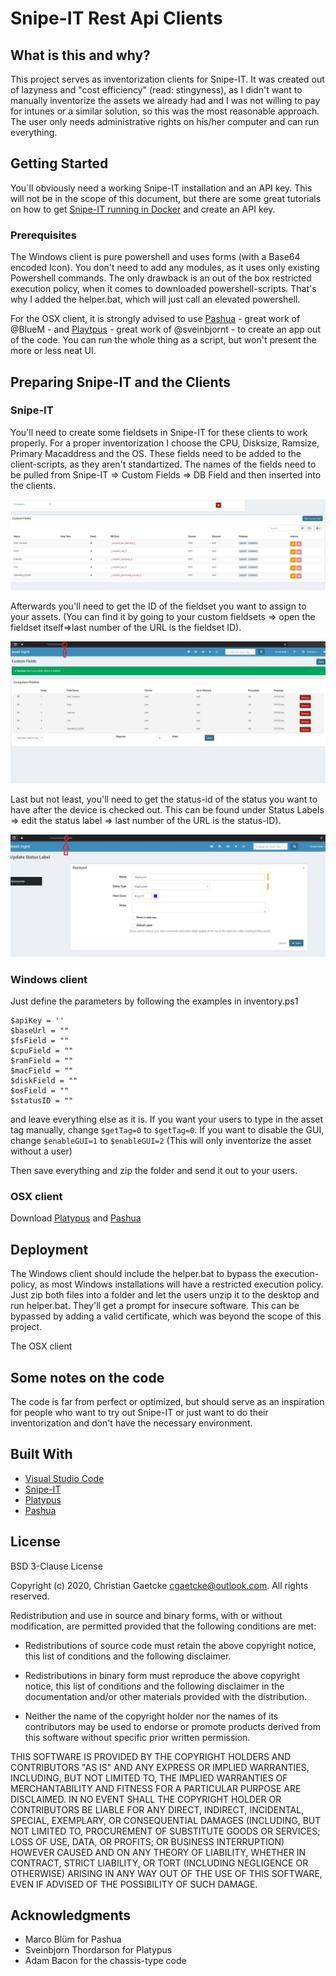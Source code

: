 # Snipe-IT Rest Api Clients

## What is this and why?
This project serves as inventorization clients for Snipe-IT. It was created out of lazyness and "cost efficiency" (read: stingyness), as I didn't want to manually inventorize the assets we already had and I was not willing to pay for intunes or a similar solution, so this was the most reasonable approach. The user only needs administrative rights on his/her
computer and can run everything.

## Getting Started

You´ll obviously need a working Snipe-IT installation and an API key. 
This will not be in the scope of this document, but there are some great tutorials
on how to get [Snipe-IT running in Docker](https://snipe-it.readme.io/docs/docker) and create an API key.

### Prerequisites

The Windows client is pure powershell and uses forms (with a Base64 encoded Icon).
You don't need to add any modules, as it uses only existing Powershell commands. The only drawback is
an out of the box restricted execution policy, when it comes to downloaded powershell-scripts.
That's why I added the helper.bat, which will just call an elevated powershell.

For the OSX client, it is strongly advised to use [Pashua](https://github.com/BlueM/Pashua) - great work of @BlueM -
and [Playtpus](https://github.com/sveinbjornt/Platypus) - great work of @sveinbjornt -  to create an app out of the code.
You can run the whole thing as a script, but won't present the more or less neat UI.




## Preparing Snipe-IT and the Clients

### Snipe-IT

You'll need to create some fieldsets in Snipe-IT for these clients to work properly. For a proper inventorization I choose the CPU, Disksize, Ramsize, Primary Macaddress and the OS.
These fields need to be added to the client-scripts, as they aren't standartized. The names of the fields need to be pulled from Snipe-IT => Custom Fields => DB Field and then inserted into the clients.

![Snipe-IT Fieldsets](img/snipeit-fieldsets.JPG)

Afterwards you'll need to get the ID of the fieldset you want to assign to your assets. (You can find it by going to your custom fieldsets => open the fieldset itself=>last number of the URL is the fieldset ID).

![Snipe-IT Fieldset ID](img/fieldset-id.JPG)

Last but not least, you'll need to get the status-id of the status you want to have after the device is checked out. This can be found under Status Labels => edit the status label => last number of the URL is the status-ID).

![Snipe-IT Statuslabel](img/statuslabel.JPG)

### Windows client

Just define the parameters by following the examples in inventory.ps1
```
$apiKey = ''
$baseUrl = ""
$fsField = ""
$cpuField = ""
$ramField = ""
$macField = ""
$diskField = ""
$osField = ""
$statusID = ""
```
and leave everything else as it is. 
If you want your users to type in the asset tag manually, change `$getTag=0` to `$getTag=0`.
If you want to disable the GUI, change `$enableGUI=1` to `$enableGUI=2` (This will only inventorize the asset without a user)

Then save everything and zip the folder and send it out to your users.

### OSX client

Download [Platypus](https://github.com/sveinbjornt/Platypus) and [Pashua](https://github.com/BlueM/Pashua)

## Deployment

The Windows client should include the helper.bat to bypass the execution-policy, as most Windows installations will have a restricted execution policy. Just zip both files into a folder
and let the users unzip it to the desktop and run helper.bat. They'll get a prompt for insecure software. This can be bypassed by adding a valid certificate, which was beyond the scope of this project.

The OSX client 

## Some notes on the code

The code is far from perfect or optimized, but should serve as an inspiration for people who want to try out Snipe-IT or just want to do their inventorization and don't have the necessary environment.

## Built With

* [Visual Studio Code](https://code.visualstudio.com/) 
* [Snipe-IT](https://snipeitapp.com/)
* [Platypus](https://github.com/sveinbjornt/Platypus)
* [Pashua](https://github.com/BlueM/Pashua)

## License
BSD 3-Clause License

Copyright (c) 2020, Christian Gaetcke <cgaetcke@outlook.com>.
All rights reserved.

Redistribution and use in source and binary forms, with or without
modification, are permitted provided that the following conditions are met:

* Redistributions of source code must retain the above copyright notice, this
  list of conditions and the following disclaimer.

* Redistributions in binary form must reproduce the above copyright notice,
  this list of conditions and the following disclaimer in the documentation
  and/or other materials provided with the distribution.

* Neither the name of the copyright holder nor the names of its
  contributors may be used to endorse or promote products derived from
  this software without specific prior written permission.

THIS SOFTWARE IS PROVIDED BY THE COPYRIGHT HOLDERS AND CONTRIBUTORS "AS IS"
AND ANY EXPRESS OR IMPLIED WARRANTIES, INCLUDING, BUT NOT LIMITED TO, THE
IMPLIED WARRANTIES OF MERCHANTABILITY AND FITNESS FOR A PARTICULAR PURPOSE ARE
DISCLAIMED. IN NO EVENT SHALL THE COPYRIGHT HOLDER OR CONTRIBUTORS BE LIABLE
FOR ANY DIRECT, INDIRECT, INCIDENTAL, SPECIAL, EXEMPLARY, OR CONSEQUENTIAL
DAMAGES (INCLUDING, BUT NOT LIMITED TO, PROCUREMENT OF SUBSTITUTE GOODS OR
SERVICES; LOSS OF USE, DATA, OR PROFITS; OR BUSINESS INTERRUPTION) HOWEVER
CAUSED AND ON ANY THEORY OF LIABILITY, WHETHER IN CONTRACT, STRICT LIABILITY,
OR TORT (INCLUDING NEGLIGENCE OR OTHERWISE) ARISING IN ANY WAY OUT OF THE USE
OF THIS SOFTWARE, EVEN IF ADVISED OF THE POSSIBILITY OF SUCH DAMAGE.

## Acknowledgments

* Marco Blüm for Pashua
* Sveinbjorn Thordarson for Platypus
* Adam Bacon for the chassis-type code
